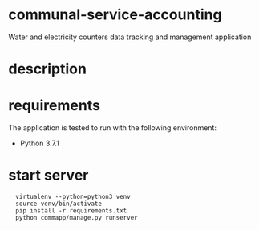 # communal-service-accounting
Water and electricity counters data tracking and management application

# description

# requirements
The application is tested to run with the following environment:
  * Python 3.7.1

# start server
```
  virtualenv --python=python3 venv
  source venv/bin/activate
  pip install -r requirements.txt
  python commapp/manage.py runserver
```
